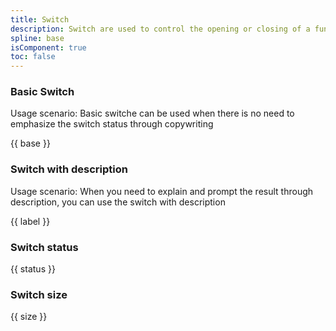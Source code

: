 ```yaml
---
title: Switch
description: Switch are used to control the opening or closing of a function
spline: base
isComponent: true
toc: false
---
```


### Basic Switch

Usage scenario: Basic switche can be used when there is no need to emphasize the switch status through copywriting

{{ base }}

### Switch with description

Usage scenario: When you need to explain and prompt the result through description, you can use the switch with description

{{ label }}

### Switch status

{{ status }}

### Switch size

{{ size }}